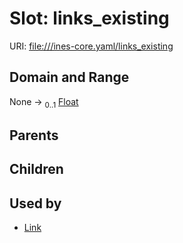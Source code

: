 
# Slot: links_existing



URI: [file:///ines-core.yaml/links_existing](file:///ines-core.yaml/links_existing)


## Domain and Range

None &#8594;  <sub>0..1</sub> [Float](types/Float.md)

## Parents


## Children


## Used by

 * [Link](Link.md)

